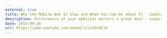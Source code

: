 ```yaml
---
external: true
title: Why the Mobile Web Is Slow and What You Can Do about It - Geekcamp
description: Performance of your websites matters a great deal - especially on mobile. In this talk you will learn about what exactly slows down your website on mobile phones. JS, CSS, HTML, images, fonts - all play a very important role in how fast the browser is able to render your webpage. I will discuss how the interplay of these components affects web-page performance as a whole and how concepts like the critical rendering path can help you increase your website’s performance manifold. Using these techniques, we conducted an experiment on the top 100 Alexa websites. We were able to show a speed improvement of upto 300% on a standard 3G connection in some of these websites. This talk was recorded at GeekCampSG 2015 on 26 September 2015.
date: 2015-09-26
url: https://www.youtube.com/embed/l2iiUOYdEJ4
---
```

